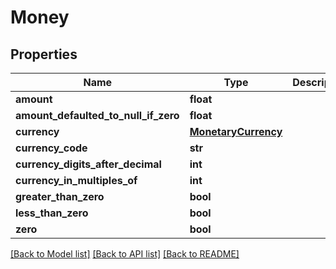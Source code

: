 # Money

## Properties
Name | Type | Description | Notes
------------ | ------------- | ------------- | -------------
**amount** | **float** |  | [optional] 
**amount_defaulted_to_null_if_zero** | **float** |  | [optional] 
**currency** | [**MonetaryCurrency**](MonetaryCurrency.md) |  | [optional] 
**currency_code** | **str** |  | [optional] 
**currency_digits_after_decimal** | **int** |  | [optional] 
**currency_in_multiples_of** | **int** |  | [optional] 
**greater_than_zero** | **bool** |  | [optional] 
**less_than_zero** | **bool** |  | [optional] 
**zero** | **bool** |  | [optional] 

[[Back to Model list]](../README.md#documentation-for-models) [[Back to API list]](../README.md#documentation-for-api-endpoints) [[Back to README]](../README.md)

